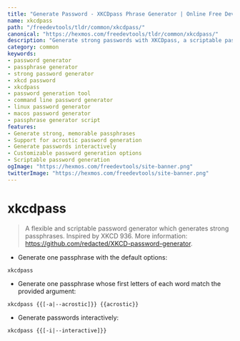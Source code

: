 ```yaml
---
title: "Generate Password - XKCDpass Phrase Generator | Online Free DevTools by Hexmos"
name: xkcdpass
path: "/freedevtools/tldr/common/xkcdpass/"
canonical: "https://hexmos.com/freedevtools/tldr/common/xkcdpass/"
description: "Generate strong passwords with XKCDpass, a scriptable password generator inspired by XKCD 936. Create memorable passphrases easily. Free online tool, no registration required."
category: common
keywords:
- password generator
- passphrase generator
- strong password generator
- xkcd password
- xkcdpass
- password generation tool
- command line password generator
- linux password generator
- macos password generator
- passphrase generator script
features:
- Generate strong, memorable passphrases
- Support for acrostic password generation
- Generate passwords interactively
- Customizable password generation options
- Scriptable password generation
ogImage: "https://hexmos.com/freedevtools/site-banner.png"
twitterImage: "https://hexmos.com/freedevtools/site-banner.png"
---
```


# xkcdpass

> A flexible and scriptable password generator which generates strong passphrases.
> Inspired by XKCD 936.
> More information: <https://github.com/redacted/XKCD-password-generator>.

- Generate one passphrase with the default options:

`xkcdpass`

- Generate one passphrase whose first letters of each word match the provided argument:

`xkcdpass {{[-a|--acrostic]}} {{acrostic}}`

- Generate passwords interactively:

`xkcdpass {{[-i|--interactive]}}`
